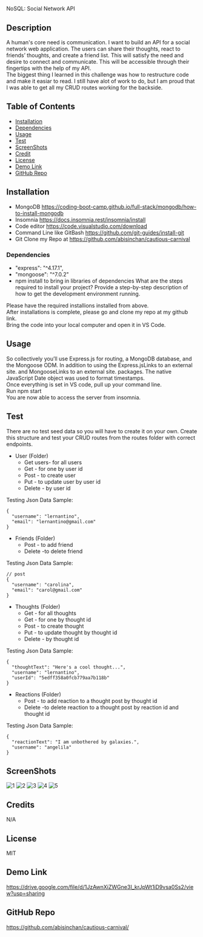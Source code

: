 # <cautious-carnival>
NoSQL: Social Network API

## Description
A human's core need is communication. I want to build an API for a social network web application. The users can share their thoughts, react to friends’ thoughts, and create a friend list. This will satisfy the need and desire to connect and communicate. This will be accessible through their fingertips with the help of my API.  
The biggest thing I learned in this challenge was how to restructure code and make it easiar to read. I still have alot of work to do, but I am proud that I was able to get all my CRUD routes working for the backside. 

## Table of Contents
- [Installation](#installation)
- [Dependencies](#dependencies)
- [Usage](#usage)
- [Test](#test)
- [ScreenShots](#screenshots)
- [Credit](#credit)
- [License](#license)
- [Demo Link](#demo-link)
- [GitHub Repo](#github-repo)

## Installation
* MongoDB https://coding-boot-camp.github.io/full-stack/mongodb/how-to-install-mongodb
* Insomnia  https://docs.insomnia.rest/insomnia/install
* Code editor  https://code.visualstudio.com/download
* Command Line like GitBash https://github.com/git-guides/install-git
* Git Clone my Repo at https://github.com/abisinchan/cautious-carnival

### Dependencies
* "express": "^4.17.1",
* "mongoose": "^7.0.2"
* npm install to bring in libraries of dependencies
What are the steps required to install your project? Provide a step-by-step description of how to get the development environment running.

Please have the required installions installed from above.  
After installations is complete, please go and clone my repo at my github link.  
Bring the code into your local computer and open it in VS Code.  

## Usage
So collectively you’ll use Express.js for routing, a MongoDB database, and the Mongoose ODM. In addition to using the Express.jsLinks to an external site. and MongooseLinks to an external site. packages. The native JavaScript Date object was used to format timestamps.  
Once everything is set in VS code, pull up your command line.  
Run npm start  
You are now able to access the server from insomnia.

## Test
There are no test seed data so you will have to create it on your own.
Create this structure and test your CRUD routes from the routes folder with correct endpoints.


* User (Folder)
    * Get users- for all users
    * Get - for one by user id
    * Post - to create user
    * Put - to update user by user id
    * Delete - by user id

Testing Json Data Sample:
```
{
  "username": "lernantino",
  "email": "lernantino@gmail.com"
}

```

* Friends (Folder)
    * Post - to add friend
    * Delete -to delete friend

Testing Json Data Sample:
```
// post
{
  "username": "carolina",
  "email": "carol@gmail.com"
}
```

* Thoughts (Folder)
    * Get - for all thoughts
    * Get - for one by thought id
    * Post - to create thought
    * Put - to update thought by thought id
    * Delete - by thought id

Testing Json Data Sample:
```
{
  "thoughtText": "Here's a cool thought...",
  "username": "lernantino",
  "userId": "5edff358a0fcb779aa7b118b"
}

```
* Reactions (Folder)
    * Post - to add reaction to a thought post by thought id
    * Delete -to delete reaction to a thought post by reaction id and thought id

Testing Json Data Sample:
```
{
  "reactionText": "I am unbothered by galaxies.",
  "username": "angelila"
}
```
## ScreenShots
![1](https://github.com/abisinchan/cautious-carnival/assets/132783183/582fb359-0173-40a6-be81-847da6771f98)
![2](https://github.com/abisinchan/cautious-carnival/assets/132783183/78d920ae-94c5-413b-868b-189336369bb6)
![3](https://github.com/abisinchan/cautious-carnival/assets/132783183/f24206f4-1c28-4608-91e7-7c7c461bff86)
![4](https://github.com/abisinchan/cautious-carnival/assets/132783183/cc76e42c-33cd-4b94-9328-2af99da1c891)
![5](https://github.com/abisinchan/cautious-carnival/assets/132783183/dc7b3e9a-db3e-4fc5-88a5-3601dbcf32ae)

## Credits
N/A

## License
MIT

## Demo Link
https://drive.google.com/file/d/1JzAwnXiZWGne3I_krJpWt1iD9vsa0Ss2/view?usp=sharing

## GitHub Repo
https://github.com/abisinchan/cautious-carnival/